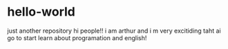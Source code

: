 # hello-world
just another repository
hi people!!
i am arthur and i m very excitiding taht ai go to start learn about programation and english! 
